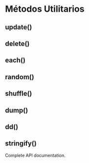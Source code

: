 # Métodos Utilitarios

## update()
## delete()
## each()
## random()
## shuffle()
## dump()
## dd()
## stringify()

Complete API documentation.

